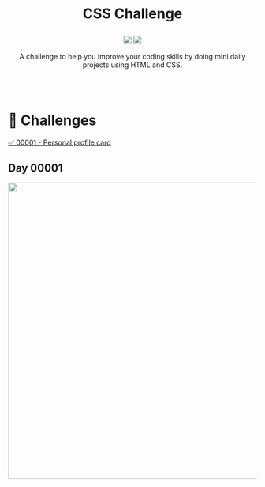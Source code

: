 # <p align = "center"> CSS Challenge </p>

<p align = "center">
<img src="https://img.shields.io/badge/author-luanalessa-4caf50?style=flat-square" />
<img src="https://img.shields.io/github/languages/count/luanalessa/css-challenge?color=4caf50&style=flat-square" />

 <p align = "center"> A challenge to help you improve your coding skills by doing mini daily projects using HTML and CSS.</p> </br>


<br/>


# 🚀 Challenges

<a href="#one"> ✅  00001 - Personal profile card</a>


## Day 00001
<p align = "center"  id ="one" ><img src = "https://user-images.githubusercontent.com/72531277/138604957-3bd3cb55-45be-4cf5-b9fb-2beeacf3bb9e.png" width = "600"/></p>

